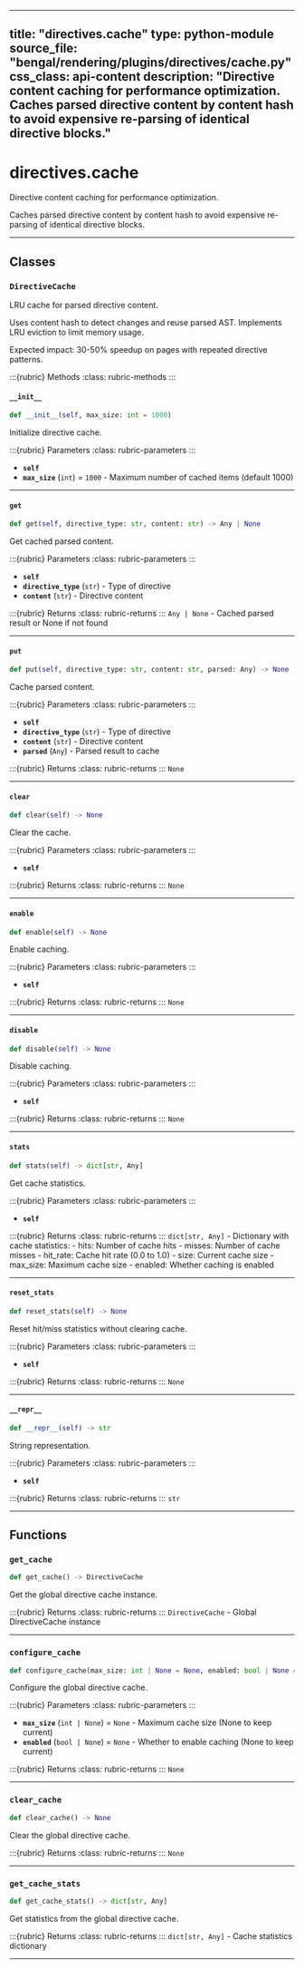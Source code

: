 
---
title: "directives.cache"
type: python-module
source_file: "bengal/rendering/plugins/directives/cache.py"
css_class: api-content
description: "Directive content caching for performance optimization.  Caches parsed directive content by content hash to avoid expensive re-parsing of identical directive blocks."
---

# directives.cache

Directive content caching for performance optimization.

Caches parsed directive content by content hash to avoid expensive
re-parsing of identical directive blocks.

---

## Classes

### `DirectiveCache`


LRU cache for parsed directive content.

Uses content hash to detect changes and reuse parsed AST.
Implements LRU eviction to limit memory usage.

Expected impact: 30-50% speedup on pages with repeated directive patterns.




:::{rubric} Methods
:class: rubric-methods
:::
#### `__init__`
```python
def __init__(self, max_size: int = 1000)
```

Initialize directive cache.



:::{rubric} Parameters
:class: rubric-parameters
:::
- **`self`**
- **`max_size`** (`int`) = `1000` - Maximum number of cached items (default 1000)





---
#### `get`
```python
def get(self, directive_type: str, content: str) -> Any | None
```

Get cached parsed content.



:::{rubric} Parameters
:class: rubric-parameters
:::
- **`self`**
- **`directive_type`** (`str`) - Type of directive
- **`content`** (`str`) - Directive content

:::{rubric} Returns
:class: rubric-returns
:::
`Any | None` - Cached parsed result or None if not found




---
#### `put`
```python
def put(self, directive_type: str, content: str, parsed: Any) -> None
```

Cache parsed content.



:::{rubric} Parameters
:class: rubric-parameters
:::
- **`self`**
- **`directive_type`** (`str`) - Type of directive
- **`content`** (`str`) - Directive content
- **`parsed`** (`Any`) - Parsed result to cache

:::{rubric} Returns
:class: rubric-returns
:::
`None`




---
#### `clear`
```python
def clear(self) -> None
```

Clear the cache.



:::{rubric} Parameters
:class: rubric-parameters
:::
- **`self`**

:::{rubric} Returns
:class: rubric-returns
:::
`None`




---
#### `enable`
```python
def enable(self) -> None
```

Enable caching.



:::{rubric} Parameters
:class: rubric-parameters
:::
- **`self`**

:::{rubric} Returns
:class: rubric-returns
:::
`None`




---
#### `disable`
```python
def disable(self) -> None
```

Disable caching.



:::{rubric} Parameters
:class: rubric-parameters
:::
- **`self`**

:::{rubric} Returns
:class: rubric-returns
:::
`None`




---
#### `stats`
```python
def stats(self) -> dict[str, Any]
```

Get cache statistics.



:::{rubric} Parameters
:class: rubric-parameters
:::
- **`self`**

:::{rubric} Returns
:class: rubric-returns
:::
`dict[str, Any]` - Dictionary with cache statistics:
    - hits: Number of cache hits
    - misses: Number of cache misses
    - hit_rate: Cache hit rate (0.0 to 1.0)
    - size: Current cache size
    - max_size: Maximum cache size
    - enabled: Whether caching is enabled




---
#### `reset_stats`
```python
def reset_stats(self) -> None
```

Reset hit/miss statistics without clearing cache.



:::{rubric} Parameters
:class: rubric-parameters
:::
- **`self`**

:::{rubric} Returns
:class: rubric-returns
:::
`None`




---
#### `__repr__`
```python
def __repr__(self) -> str
```

String representation.



:::{rubric} Parameters
:class: rubric-parameters
:::
- **`self`**

:::{rubric} Returns
:class: rubric-returns
:::
`str`




---


## Functions

### `get_cache`
```python
def get_cache() -> DirectiveCache
```

Get the global directive cache instance.



:::{rubric} Returns
:class: rubric-returns
:::
`DirectiveCache` - Global DirectiveCache instance




---
### `configure_cache`
```python
def configure_cache(max_size: int | None = None, enabled: bool | None = None) -> None
```

Configure the global directive cache.



:::{rubric} Parameters
:class: rubric-parameters
:::
- **`max_size`** (`int | None`) = `None` - Maximum cache size (None to keep current)
- **`enabled`** (`bool | None`) = `None` - Whether to enable caching (None to keep current)

:::{rubric} Returns
:class: rubric-returns
:::
`None`




---
### `clear_cache`
```python
def clear_cache() -> None
```

Clear the global directive cache.



:::{rubric} Returns
:class: rubric-returns
:::
`None`




---
### `get_cache_stats`
```python
def get_cache_stats() -> dict[str, Any]
```

Get statistics from the global directive cache.



:::{rubric} Returns
:class: rubric-returns
:::
`dict[str, Any]` - Cache statistics dictionary




---
